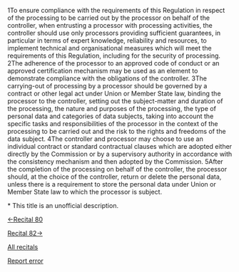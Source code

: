 
1To ensure compliance with the requirements of this Regulation in respect of the processing to be carried out by the processor on behalf of the controller, when entrusting a processor with processing activities, the controller should use only processors providing sufficient guarantees, in particular in terms of expert knowledge, reliability and resources, to implement technical and organisational measures which will meet the requirements of this Regulation, including for the security of processing. 2The adherence of the processor to an approved code of conduct or an approved certification mechanism may be used as an element to demonstrate compliance with the obligations of the controller. 3The carrying-out of processing by a processor should be governed by a contract or other legal act under Union or Member State law, binding the processor to the controller, setting out the subject-matter and duration of the processing, the nature and purposes of the processing, the type of personal data and categories of data subjects, taking into account the specific tasks and responsibilities of the processor in the context of the processing to be carried out and the risk to the rights and freedoms of the data subject. 4The controller and processor may choose to use an individual contract or standard contractual clauses which are adopted either directly by the Commission or by a supervisory authority in accordance with the consistency mechanism and then adopted by the Commission. 5After the completion of the processing on behalf of the controller, the processor should, at the choice of the controller, return or delete the personal data, unless there is a requirement to store the personal data under Union or Member State law to which the processor is subject.


\* This title is an unofficial description.




[←Recital 80](https://gdpr-info.eu/recitals/no-80/ "80 - Designation of a Representative")


[Recital 82→](https://gdpr-info.eu/recitals/no-82/ "82 - Record of Processing Activities")


[All recitals](https://gdpr-info.eu/recitals/)

[Report error](https://gdpr-info.eu/gf/?TB_iframe=true&height=306 "Your message")

